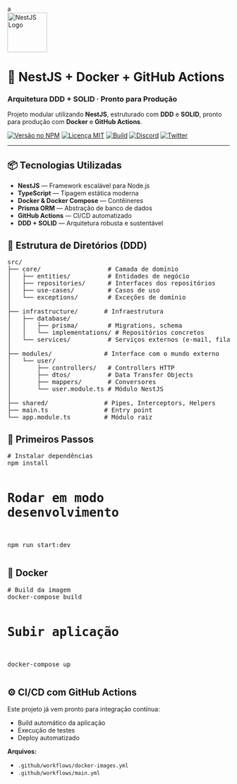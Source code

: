 <!DOCTYPE html>
<html lang="pt-BR">
<head>
  <meta charset="UTF-8" />
  <meta name="viewport" content="width=device-width, initial-scale=1.0" />
  <link href="https://fonts.googleapis.com/css2?family=Inter:wght@400;600;700&display=swap" rel="stylesheet">
</head>a
<body>
  <div class="logo">
    <a href="https://nestjs.com/" target="_blank">
      <img src="https://nestjs.com/img/logo-small.svg" width="90px" alt="NestJS Logo">
    </a>
  </div>

  <h1 class="centered">🧱 NestJS + Docker + GitHub Actions</h1>
  <h3 class="centered">Arquitetura DDD + SOLID · Pronto para Produção</h3>

  <p class="centered">
    Projeto modular utilizando <strong>NestJS</strong>, estruturado com <strong>DDD</strong> e <strong>SOLID</strong>, pronto para produção com <strong>Docker</strong> e <strong>GitHub Actions</strong>.
  </p>

  <div class="badges centered">
    <a href="https://www.npmjs.com/package/@nestjs/core"><img src="https://img.shields.io/npm/v/@nestjs/core.svg" alt="Versão no NPM"></a>
    <a href="https://www.npmjs.com/package/@nestjs/core"><img src="https://img.shields.io/npm/l/@nestjs/core.svg" alt="Licença MIT"></a>
    <a href="https://circleci.com/gh/nestjs/nest"><img src="https://img.shields.io/circleci/build/github/nestjs/nest/master" alt="Build"></a>
    <a href="https://discord.gg/nestjs"><img src="https://img.shields.io/discord/520858362747142154.svg?label=Discord&logo=discord" alt="Discord"></a>
    <a href="https://twitter.com/nestframework"><img src="https://img.shields.io/twitter/follow/nestframework.svg?style=social" alt="Twitter"></a>
  </div>

  <hr />

  <div class="section">
    <h2>📦 Tecnologias Utilizadas</h2>
    <ul>
      <li><strong>NestJS</strong> — Framework escalável para Node.js</li>
      <li><strong>TypeScript</strong> — Tipagem estática moderna</li>
      <li><strong>Docker & Docker Compose</strong> — Contêineres</li>
      <li><strong>Prisma ORM</strong> — Abstração de banco de dados</li>
      <li><strong>GitHub Actions</strong> — CI/CD automatizado</li>
      <li><strong>DDD + SOLID</strong> — Arquitetura robusta e sustentável</li>
    </ul>
  </div>

  <div class="section">
    <h2>📁 Estrutura de Diretórios (DDD)</h2>
    <div class="code-block">
<pre>src/
├── core/                  # Camada de domínio
│   ├── entities/          # Entidades de negócio
│   ├── repositories/      # Interfaces dos repositórios
│   ├── use-cases/         # Casos de uso
│   └── exceptions/        # Exceções de domínio
│
├── infrastructure/       # Infraestrutura
│   ├── database/
│   │   ├── prisma/        # Migrations, schema
│   │   └── implementations/ # Repositórios concretos
│   └── services/          # Serviços externos (e-mail, fila etc)
│
├── modules/              # Interface com o mundo externo
│   └── user/
│       ├── controllers/   # Controllers HTTP
│       ├── dtos/          # Data Transfer Objects
│       ├── mappers/       # Conversores
│       └── user.module.ts # Módulo NestJS
│
├── shared/               # Pipes, Interceptors, Helpers
├── main.ts               # Entry point
└── app.module.ts         # Módulo raiz</pre>
    </div>
  </div>

  <div class="section">
    <h2>🚀 Primeiros Passos</h2>
    <div class="code-block">
<pre># Instalar dependências
npm install

# Rodar em modo desenvolvimento

npm run start:dev</pre>

</div>

  </div>

  <div class="section">
    <h2>🐳 Docker</h2>
    <div class="code-block">
<pre># Build da imagem
docker-compose build

# Subir aplicação

docker-compose up</pre>

</div>

  </div>

  <div class="section">
    <h2>⚙️ CI/CD com GitHub Actions</h2>
    <p>Este projeto já vem pronto para integração contínua:</p>
    <ul>
      <li>Build automático da aplicação</li>
      <li>Execução de testes</li>
      <li>Deploy automatizado</li>
    </ul>
    <p><strong>Arquivos:</strong></p>
    <ul>
      <li><code>.github/workflows/docker-images.yml</code></li>
      <li><code>.github/workflows/main.yml</code></li>
    </ul>
  </div>

</body>
</html>
